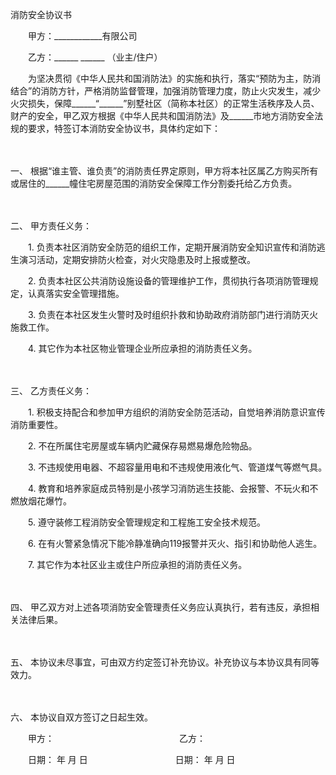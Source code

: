 



消防安全协议书



 

　　甲方：____________有限公司

　　乙方：______ ______ （业主/住户）　　

　　为坚决贯彻《中华人民共和国消防法》的实施和执行，落实“预防为主，防消结合”的消防方针，严格消防监督管理，加强消防管理力度，防止火灾发生，减少火灾损失，保障______“______”别墅社区（简称本社区）的正常生活秩序及人员、财产的安全，甲乙双方根据《中华人民共和国消防法》及______市地方消防安全法规的要求，特签订本消防安全协议书，具体约定如下：

　　

一、
根据“谁主管、谁负责”的消防责任界定原则，甲方将本社区属乙方购买所有或居住的______幢住宅房屋范围的消防安全保障工作分割委托给乙方负责。

　　

二、
甲方责任义务：　　

　　1. 负责本社区消防安全防范的组织工作，定期开展消防安全知识宣传和消防逃生演习活动，定期安排防火检查，对火灾隐患及时上报或整改。　　

　　2. 负责本社区公共消防设施设备的管理维护工作，贯彻执行各项消防管理规定，认真落实安全管理措施。　　

　　3. 负责在本社区发生火警时及时组织扑救和协助政府消防部门进行消防灭火施救工作。　　

　　4. 其它作为本社区物业管理企业所应承担的消防责任义务。

　　

三、
乙方责任义务：　　

　　1. 积极支持配合和参加甲方组织的消防安全防范活动，自觉培养消防意识宣传消防重要性。　　

　　2. 不在所属住宅房屋或车辆内贮藏保存易燃易爆危险物品。　　

　　3. 不违规使用电器、不超容量用电和不违规使用液化气、管道煤气等燃气具。　　

　　4. 教育和培养家庭成员特别是小孩学习消防逃生技能、会报警、不玩火和不燃放烟花爆竹。　　

　　5. 遵守装修工程消防安全管理规定和工程施工安全技术规范。　　

　　6. 在有火警紧急情况下能冷静准确向119报警并灭火、指引和协助他人逃生。　　

　　7. 其它作为本社区业主或住户所应承担的消防责任义务。

　　

四、
甲乙双方对上述各项消防安全管理责任义务应认真执行，若有违反，承担相关法律后果。

　　

五、
本协议未尽事宜，可由双方约定签订补充协议。补充协议与本协议具有同等效力。

　　

六、
本协议自双方签订之日起生效。　　

　　甲方：　　　　　　　　　　　　　　 乙方：

　　日期： 年 月 日　　　　　　　　　　日期： 年 月 日
